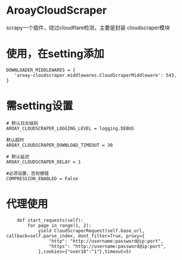 # AroayCloudScraper
scrapy一个插件，绕过cloudflare检测，主要是封装 cloudscraper模块

# 使用，在setting添加
```
DOWNLOADER_MIDDLEWARES = {
   'aroay-cloudscraper.middlewares.CloudScraperMiddleware': 543,
}
```

# 需setting设置

```
# 默认日志级别
AROAY_CLOUDSCRAPER_LOGGING_LEVEL = logging.DEBUG

默认超时
AROAY_CLOUDSCRAPER_DOWNLOAD_TIMEOUT = 30

# 默认延迟
AROAY_CLOUDSCRAPER_DELAY = 1

#必须设置，否则报错
COMPRESSION_ENABLED = False
```

# 代理使用

```
    def start_requests(self):
        for page in range(1, 2):
            yield CloudScraperRequest(self.base_url, callback=self.parse_index, dont_filter=True, proxy={
                "http": "http://username:password@ip:port",
                "https": "http://username:password@ip:port",
            },cookies={"over18":"1"},timeout=5)
```
